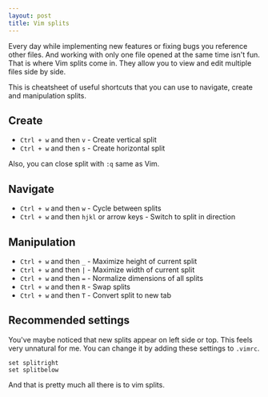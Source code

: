 ```yaml
---
layout: post
title: Vim splits
---
```


Every day while implementing new features or fixing bugs you reference other
files. And working with only one file opened at the same time isn't fun. That is
where Vim splits come in. They allow you to view and edit multiple files side by
side.

This is cheatsheet of useful shortcuts that you can use to navigate, create and
manipulation splits.

## Create

- `Ctrl + w` and then `v` - Create vertical split
- `Ctrl + w` and then `s` - Create horizontal split

Also, you can close split with `:q` same as Vim.

## Navigate

- `Ctrl + w` and then `w` - Cycle between splits
- `Ctrl + w` and then `hjkl` or arrow keys - Switch to split in direction

## Manipulation

- `Ctrl + w` and then `_` - Maximize height of current split
- `Ctrl + w` and then `|` - Maximize width of current split
- `Ctrl + w` and then `=` - Normalize dimensions of all splits
- `Ctrl + w` and then `R` - Swap splits
- `Ctrl + w` and then `T` - Convert split to new tab

## Recommended settings

You've maybe noticed that new splits appear on left side or top. This feels
very unnatural for me. You can change it by adding these settings to `.vimrc`.

```vim
set splitright
set splitbelow
```

And that is pretty much all there is to vim splits.
